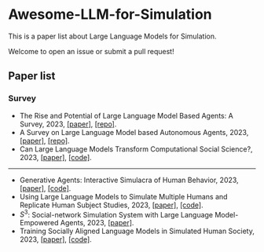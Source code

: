 # Awesome-LLM-for-Simulation

This is a paper list about Large Language Models for Simulation.

Welcome to open an issue or submit a pull request!

## Paper list

### Survey 
- The Rise and Potential of Large Language Model Based Agents: A Survey, 2023, [[paper]](https://arxiv.org/abs/2309.07864), [[repo]](https://github.com/WooooDyy/LLM-Agent-Paper-List).
- A Survey on Large Language Model based Autonomous Agents, 2023, [[paper]](https://arxiv.org/abs/2308.11432), [[repo]](https://github.com/Paitesanshi/LLM-Agent-Survey).
- Can Large Language Models Transform Computational Social Science?, 2023, [[paper]](https://arxiv.org/abs/2305.03514), [[code]](https://github.com/SALT-NLP/LLMs_for_CSS).

---

- Generative Agents: Interactive Simulacra of Human Behavior, 2023, [[paper]](https://arxiv.org/abs/2304.03442), [[code]](https://github.com/joonspk-research/generative_agents).
- Using Large Language Models to Simulate Multiple Humans and Replicate Human Subject Studies, 2023, [[paper]](https://arxiv.org/abs/2208.10264), [[code]](https://github.com/GatiAher/Using-Large-Language-Models-to-Replicate-Human-Subject-Studies).
- $S^3$: Social-network Simulation System with Large Language Model-Empowered Agents, 2023, [[paper]](https://arxiv.org/abs/2307.14984).
- Training Socially Aligned Language Models in Simulated Human Society, 2023, [[paper]](https://arxiv.org/abs/2305.16960), [[code]](https://github.com/agi-templar/Stable-Alignment).


